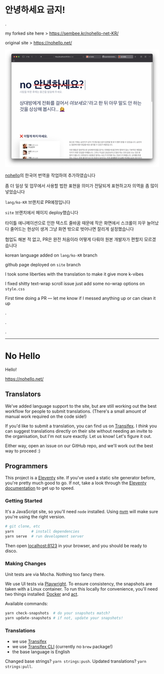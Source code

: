 # 안녕하세요 금지!

.

my forked site here > https://sembee.kr/nohello-net-KR/   

original site > https://nohello.net/

![My image](readmeimg.png)

[nohello](https://nohello.net/)의 한국어 번역을 작업하여 추가하였습니다

좀 더 일상 및 업무에서 사용할 법한 표현을 의미가 전달되게 표현하고자 의역을 좀 많이 넣었습니다

`lang/ko-KR` 브랜치로 PR예정입니다

`site` 브랜치에서 페이지 deploy했습니다

타이틀 애니메이션으로 인한 텍스트 줄바꿈 때문에 작은 화면에서 스크롤이 자꾸 늘어났다 줄어드는 현상이 생겨 그냥 화면 밖으로 벗어나면 잘리게 설정했습니다

협업도 해본 적 없고, PR은 완전 처음이라 어떻게 다뤄야 원본 개발자가 편할지 모르겠습니다

korean language added on `lang/ko-KR` branch

github page deployed on `site` branch

I took some liberties with the translation to make it give more k-vibes

I fixed shitty text-wrap scroll issue just add some no-wrap options on `style.css`

First time doing a PR — let me know if I messed anything up or can clean it up

.

.

.

---


# No Hello

Hello!

https://nohello.net/

## Translators

We've added language support to the site, but are still working out the best workflow for people to submit translations. (There's a small amount of manual work required on the code side!)

If you'd like to submit a translation, you can find us on [Transifex](https://www.transifex.com/nohello/nohellodotnet/). I _think_ you can suggest translations directly on their site without needing an invite to the organisation, but I'm not sure exactly. Let us know! Let's figure it out.

Either way, open an issue on our GitHub repo, and we'll work out the best way to proceed :)

## Programmers

This project is a [Eleventy](https://www.11ty.dev/) site. If you've used a static site generator before, you're pretty much good to go. If not, take a look through the [Eleventy documentation](https://www.11ty.dev/docs/) to get up to speed.

### Getting Started

It's a JavaScript site, so you'll need `node` installed. Using [nvm](https://github.com/nvm-sh/nvm) will make sure you're using the right version.

```sh
# git clone, etc
yarn        # install dependencies
yarn serve  # run development server
```

Then open [localhost:8123](http://localhost:8123/) in your browser, and you should be ready to disco.

### Making Changes

Unit tests are via Mocha. Nothing too fancy there.

We use UI tests via [Playwright](https://playwright.dev/). To ensure consistency, the snapshots are taken with a Linux container. To run this locally for convenience, you'll need two things installed: [Docker](https://docs.docker.com/desktop/mac/install/) and [act](https://github.com/nektos/act).

Available commands:

```sh
yarn check-snapshots  # do your snapshots match?
yarn update-snapshots # if not, update your snapshots!
```

### Translations

- we use [Transifex](https://www.transifex.com/)
- we use [Transifex CLI](https://github.com/transifex/cli/releases) (currently no `brew` package!)
- the base language is English

Changed base strings? `yarn strings:push`. Updated translations? `yarn strings:pull`.
